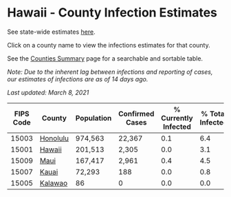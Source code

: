 # Hawaii - County Infection Estimates

See state-wide estimates [here](/infections/us-hi).

Click on a county name to view the infections estimates for that county.

See the [Counties Summary](/infections/summary-counties) page for a searchable and sortable table.

*Note: Due to the inherent lag between infections and reporting of cases, our estimates of infections are as of 14 days ago.*

*Last updated: March 8, 2021*

|   FIPS Code |               County |   Population |   Confirmed Cases |   % Currently Infected |   % Total Infected |
|-------------|----------------------|--------------|-------------------|------------------------|--------------------|
|       15003 | [Honolulu](honolulu) |      974,563 |            22,367 |                    0.1 |                6.4 |
|       15001 |     [Hawaii](hawaii) |      201,513 |             2,305 |                    0.0 |                3.1 |
|       15009 |         [Maui](maui) |      167,417 |             2,961 |                    0.4 |                4.5 |
|       15007 |       [Kauai](kauai) |       72,293 |               188 |                    0.0 |                0.8 |
|       15005 |   [Kalawao](kalawao) |           86 |                 0 |                    0.0 |                0.0 |